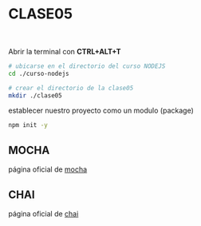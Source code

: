 # CLASE05
<br>

Abrir la terminal con <strong>CTRL+ALT+T</strong>

```sh
# ubicarse en el directorio del curso NODEJS
cd ./curso-nodejs

# crear el directorio de la clase05
mkdir ./clase05
```

establecer nuestro proyecto como un modulo (package)
```sh
npm init -y
```

## MOCHA

página oficial de [mocha](https://mochajs.org)

## CHAI

página oficial de [chai](www.chaijs.com)